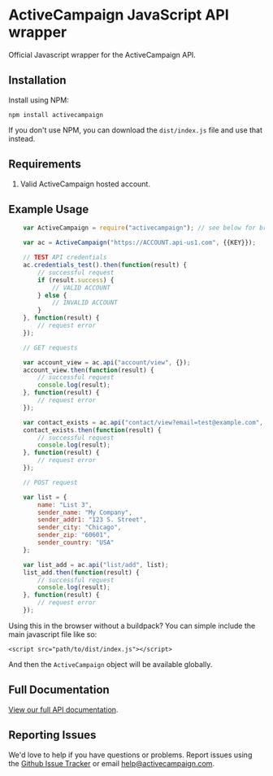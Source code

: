 # ActiveCampaign JavaScript API wrapper

Official Javascript wrapper for the ActiveCampaign API.

## Installation

Install using NPM:

	npm install activecampaign

If you don't use NPM, you can download the `dist/index.js` file and use that instead.

## Requirements

1. Valid ActiveCampaign hosted account.

## Example Usage

```javascript
	var ActiveCampaign = require("activecampaign"); // see below for browser usage

	var ac = ActiveCampaign("https://ACCOUNT.api-us1.com", {{KEY}});

	// TEST API credentials
	ac.credentials_test().then(function(result) {
		// successful request
		if (result.success) {
			// VALID ACCOUNT
		} else {
			// INVALID ACCOUNT
		}
	}, function(result) {
		// request error
	});

	// GET requests

	var account_view = ac.api("account/view", {});
	account_view.then(function(result) {
		// successful request
		console.log(result);
	}, function(result) {
		// request error
	});

	var contact_exists = ac.api("contact/view?email=test@example.com", {});
	contact_exists.then(function(result) {
		// successful request
		console.log(result);
	}, function(result) {
		// request error
	});

	// POST request

	var list = {
		name: "List 3",
		sender_name: "My Company",
		sender_addr1: "123 S. Street",
		sender_city: "Chicago",
		sender_zip: "60601",
		sender_country: "USA"
	};

	var list_add = ac.api("list/add", list);
	list_add.then(function(result) {
		// successful request
		console.log(result);
	}, function(result) {
		// request error
	});
```

 Using this in the browser without a buildpack? You can simple include the main javascript file like so:

 ```
 <script src="path/to/dist/index.js"></script>
 ```

 And then the `ActiveCampaign` object will be available globally.

## Full Documentation

[View our full API documentation](http://activecampaign.com/api).

## Reporting Issues

We'd love to help if you have questions or problems. Report issues using the [Github Issue Tracker](https://github.com/ActiveCampaign/activecampaign-api-nodejs/issues) or email [help@activecampaign.com](mailto:help@activecampaign.com).
